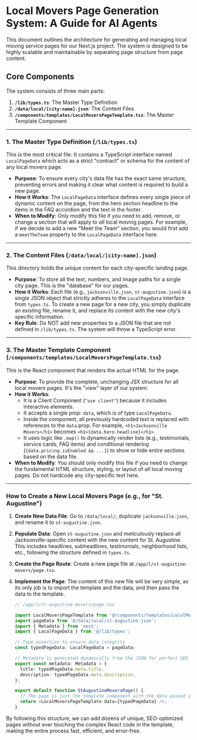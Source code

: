 # Local Movers Page Generation System: A Guide for AI Agents

This document outlines the architecture for generating and managing local moving service pages for our Next.js project. The system is designed to be highly scalable and maintainable by separating page structure from page content.

## Core Components

The system consists of three main parts:

1.  **`/lib/types.ts`**: The Master Type Definition
2.  **`/data/local/[city-name].json`**: The Content Files
3.  **`/components/templates/LocalMoversPageTemplate.tsx`**: The Master Template Component

---

### 1. The Master Type Definition (`/lib/types.ts`)

This is the most critical file. It contains a TypeScript interface named `LocalPageData` which acts as a strict "contract" or schema for the content of any local movers page.

-   **Purpose**: To ensure every city's data file has the exact same structure, preventing errors and making it clear what content is required to build a new page.
-   **How it Works**: The `LocalPageData` interface defines every single piece of dynamic content on the page, from the hero section headline to the items in the FAQ accordion and the text in the footer.
-   **When to Modify**: Only modify this file if you need to add, remove, or change a section that will apply to *all* local moving pages. For example, if we decide to add a new "Meet the Team" section, you would first add a `meetTheTeam` property to the `LocalPageData` interface here.

---

### 2. The Content Files (`/data/local/[city-name].json`)

This directory holds the unique content for each city-specific landing page.

-   **Purpose**: To store all the text, numbers, and image paths for a single city page. This is the "database" for our pages.
-   **How it Works**: Each file (e.g., `jacksonville.json`, `st-augustine.json`) is a single JSON object that strictly adheres to the `LocalPageData` interface from `types.ts`. To create a new page for a new city, you simply duplicate an existing file, rename it, and replace its content with the new city's specific information.
-   **Key Rule**: Do NOT add new properties to a JSON file that are not defined in `/lib/types.ts`. The system will throw a TypeScript error.

---

### 3. The Master Template Component (`/components/templates/LocalMoversPageTemplate.tsx`)

This is the React component that renders the actual HTML for the page.

-   **Purpose**: To provide the complete, unchanging JSX structure for all local movers pages. It's the "view" layer of our system.
-   **How it Works**:
    -   It is a Client Component (`"use client"`) because it includes interactive elements.
    -   It accepts a single prop: `data`, which is of type `LocalPageData`.
    -   Inside the component, all previously hardcoded text is replaced with references to the `data` prop. For example, `<h1>Jacksonville Movers</h1>` becomes `<h1>{data.hero.headline}</h1>`.
    -   It uses logic like `.map()` to dynamically render lists (e.g., testimonials, service cards, FAQ items) and conditional rendering (`{data.pricing.isEnabled && ...}`) to show or hide entire sections based on the data file.
-   **When to Modify**: You should only modify this file if you need to change the fundamental HTML structure, styling, or layout of *all* local moving pages. Do not hardcode any city-specific text here.

---

### How to Create a New Local Movers Page (e.g., for "St. Augustine")

1.  **Create New Data File**: Go to `/data/local/`, duplicate `jacksonville.json`, and rename it to `st-augustine.json`.
2.  **Populate Data**: Open `st-augustine.json` and meticulously replace all Jacksonville-specific content with the new content for St. Augustine. This includes headlines, subheadlines, testimonials, neighborhood lists, etc., following the structure defined in `types.ts`.
3.  **Create the Page Route**: Create a new page file at `/app/l/st-augustine-movers/page.tsx`.
4.  **Implement the Page**: The content of this new file will be very simple, as its only job is to import the template and the data, and then pass the data to the template.

    ```typescript
    // /app/l/st-augustine-movers/page.tsx

    import LocalMoversPageTemplate from '@/components/templates/LocalMoversPageTemplate';
    import pageData from '@/data/local/st-augustine.json';
    import { Metadata } from 'next';
    import { LocalPageData } from '@/lib/types';

    // Type assertion to ensure data integrity
    const typedPageData: LocalPageData = pageData;

    // Metadata is generated dynamically from the JSON for perfect SEO
    export const metadata: Metadata = {
      title: typedPageData.meta.title,
      description: typedPageData.meta.description,
    };

    export default function StAugustineMoversPage() {
      // The page is just the template component with the data passed in
      return <LocalMoversPageTemplate data={typedPageData} />;
    }
    ```

By following this structure, we can add dozens of unique, SEO-optimized pages without ever touching the complex React code in the template, making the entire process fast, efficient, and error-free.
